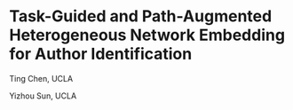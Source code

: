 # Task-Guided and Path-Augmented Heterogeneous Network Embedding for Author Identification

Ting Chen, UCLA

Yizhou Sun, UCLA

